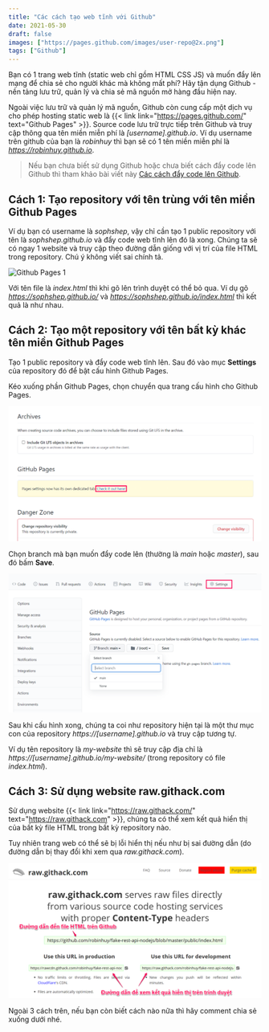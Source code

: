 ```yaml
---
title: "Các cách tạo web tĩnh với Github"
date: 2021-05-30
draft: false
images: ["https://pages.github.com/images/user-repo@2x.png"]
tags: ["Github"]
---
```


Bạn có 1 trang web tĩnh (static web chỉ gồm HTML CSS JS) và muốn đẩy lên mạng để chia sẻ cho người khác mà không mất phí? Hãy tận dụng Github - nền tảng lưu trữ, quản lý và chia sẻ mã nguồn mở hàng đầu hiện nay.

Ngoài việc lưu trữ và quản lý mã nguồn, Github còn cung cấp một dịch vụ cho phép hosting static web là {{< link link="https://pages.github.com/" text="Github Pages" >}}. Source code lưu trữ trực tiếp trên Github và truy cập thông qua tên miền miễn phí là _[username].github.io_. Ví dụ username trên github của bạn là _robinhuy_ thì bạn sẽ có 1 tên miền miễn phí là _https://robinhuy.github.io_.

> Nếu bạn chưa biết sử dụng Github hoặc chưa biết cách đẩy code lên Github thì tham khảo bài viết này [Các cách đẩy code lên Github](/blog/cac-cach-day-code-len-github).

## Cách 1: Tạo repository với tên trùng với tên miền Github Pages

Ví dụ bạn có username là _sophshep_, vậy chỉ cần tạo 1 public repository với tên là _sophshep.github.io_ và đẩy code web tĩnh lên đó là xong. Chúng ta sẽ có ngay 1 website và truy cập theo đường dẫn giống với vị trí của file HTML trong repository. Chú ý không viết sai chính tả.

![Github Pages 1](https://pages.github.com/images/user-repo@2x.png)

Với tên file là _index.html_ thì khi gõ lên trình duyệt có thể bỏ qua. Ví dụ gõ _https://sophshep.github.io/_ và _https://sophshep.github.io/index.html_ thì kết quả là như nhau.

## Cách 2: Tạo một repository với tên bất kỳ khác tên miền Github Pages

Tạo 1 public repository và đẩy code web tĩnh lên. Sau đó vào mục **Settings** của repository đó để bật cấu hình Github Pages.

Kéo xuống phần Github Pages, chọn chuyển qua trang cấu hình cho Github Pages.

![Github Pages settings 1](/images/github-pages-settings-1.png)

Chọn branch mà bạn muốn đẩy code lên (thường là _main_ hoặc _master_), sau đó bấm **Save**.

![Github Pages settings 2](/images/github-pages-settings-2.png)

Sau khi cấu hình xong, chúng ta coi như repository hiện tại là một thư mục con của repository _https://[username].github.io_ và truy cập tương tự.

Ví dụ tên repository là _my-website_ thì sẽ truy cập địa chỉ là _https://[username].github.io/my-website/_ (trong repository có file _index.html_).

## Cách 3: Sử dụng website raw.githack.com

Sử dụng website {{< link link="https://raw.githack.com/" text="https://raw.githack.com" >}}, chúng ta có thể xem kết quả hiển thị của bất kỳ file HTML trong bất kỳ repository nào.

Tuy nhiên trang web có thể sẽ bị lỗi hiển thị nếu như bị sai đường dẫn (do đường dẫn bị thay đổi khi xem qua _raw.githack.com_).

![Xem nội dung file HTML trên trang raw.githack.com](/images/raw-githack.png)

Ngoài 3 cách trên, nếu bạn còn biết cách nào nữa thì hãy comment chia sẻ xuống dưới nhé.
